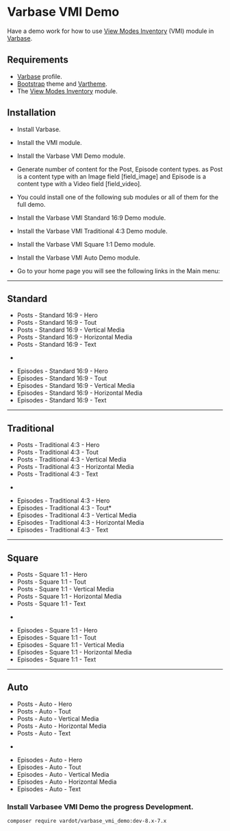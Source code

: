 # Varbase VMI Demo

Have a demo work for how to use
 [View Modes Inventory](https://www.drupal.org/project/vmi) (VMI) module in
 [Varbase](https://www.drupal.org/project/varbase).


## Requirements
* [Varbase](https://www.drupal.org/project/varbase) profile.
* [Bootstrap](https://www.drupal.org/project/bootstrap) theme
  and [Vartheme](https://www.drupal.org/project/vartheme).
* The [View Modes Inventory](https://www.drupal.org/project/vmi) module.

## Installation
* Install Varbase.
* Install the VMI module.
* Install the Varbase VMI Demo module.
* Generate number of content for the Post, Episode content types.
  as Post is a content type with an Image field [field_image]
  and Episode is a content type with a Video field [field_video].
* You could install one of the following sub modules or all of them for the
  full demo. 
* Install the Varbase VMI Standard 16:9 Demo module.
* Install the Varbase VMI Traditional 4:3 Demo module.
* Install the Varbase VMI Square 1:1 Demo module.
* Install the Varbase VMI Auto Demo module.

* Go to your home page you will see the following links in the Main menu:

--------------------------------------------------------------------------------

## Standard
* Posts - Standard 16:9 - Hero
* Posts - Standard 16:9 - Tout
* Posts - Standard 16:9 - Vertical Media
* Posts - Standard 16:9 - Horizontal Media
* Posts - Standard 16:9 - Text
-
* Episodes - Standard 16:9 - Hero
* Episodes - Standard 16:9 - Tout
* Episodes - Standard 16:9 - Vertical Media
* Episodes - Standard 16:9 - Horizontal Media
* Episodes - Standard 16:9 - Text

--------------------------------------------------------------------------------

## Traditional
* Posts - Traditional 4:3 - Hero
* Posts - Traditional 4:3 - Tout
* Posts - Traditional 4:3 - Vertical Media
* Posts - Traditional 4:3 - Horizontal Media
* Posts - Traditional 4:3 - Text
-
* Episodes - Traditional 4:3 - Hero
* Episodes - Traditional 4:3 - Tout*
* Episodes - Traditional 4:3 - Vertical Media
* Episodes - Traditional 4:3 - Horizontal Media
* Episodes - Traditional 4:3 - Text

--------------------------------------------------------------------------------

## Square
* Posts - Square 1:1 - Hero
* Posts - Square 1:1 - Tout
* Posts - Square 1:1 - Vertical Media
* Posts - Square 1:1 - Horizontal Media
* Posts - Square 1:1 - Text
-
* Episodes - Square 1:1 - Hero
* Episodes - Square 1:1 - Tout
* Episodes - Square 1:1 - Vertical Media
* Episodes - Square 1:1 - Horizontal Media
* Episodes - Square 1:1 - Text

--------------------------------------------------------------------------------

## Auto
* Posts - Auto - Hero
* Posts - Auto - Tout
* Posts - Auto - Vertical Media
* Posts - Auto - Horizontal Media
* Posts - Auto - Text
-
* Episodes - Auto - Hero
* Episodes - Auto - Tout
* Episodes - Auto - Vertical Media
* Episodes - Auto - Horizontal Media
* Episodes - Auto - Text


### Install Varbasee VMI Demo the progress Development.
```
composer require vardot/varbase_vmi_demo:dev-8.x-7.x
```
